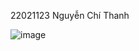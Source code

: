 22021123 Nguyễn Chí Thanh

![image](https://github.com/flashhhhh/ChatGUI/assets/111177346/4bea79df-5d6e-4e01-9cf9-5678bb2597fd)
